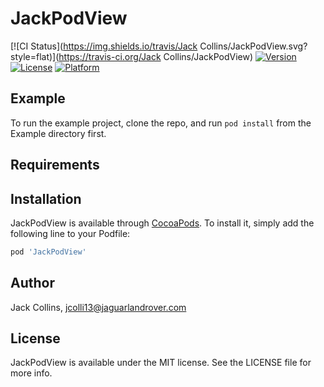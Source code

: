 # JackPodView

[![CI Status](https://img.shields.io/travis/Jack Collins/JackPodView.svg?style=flat)](https://travis-ci.org/Jack Collins/JackPodView)
[![Version](https://img.shields.io/cocoapods/v/JackPodView.svg?style=flat)](https://cocoapods.org/pods/JackPodView)
[![License](https://img.shields.io/cocoapods/l/JackPodView.svg?style=flat)](https://cocoapods.org/pods/JackPodView)
[![Platform](https://img.shields.io/cocoapods/p/JackPodView.svg?style=flat)](https://cocoapods.org/pods/JackPodView)

## Example

To run the example project, clone the repo, and run `pod install` from the Example directory first.

## Requirements

## Installation

JackPodView is available through [CocoaPods](https://cocoapods.org). To install
it, simply add the following line to your Podfile:

```ruby
pod 'JackPodView'
```

## Author

Jack Collins, jcolli13@jaguarlandrover.com

## License

JackPodView is available under the MIT license. See the LICENSE file for more info.

